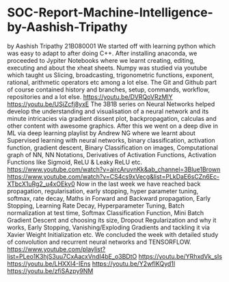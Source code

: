 # SOC-Report-Machine-Intelligence-by-Aashish-Tripathy
by Aashish Tripathy 21B080001
We started off with learning python which was easy to adapt to after doing C++. After installing anaconda, we proceeded to Jypiter Notebooks where we learnt creating, editing, executing and about the xheat sheets. Numpy was studied via youtube which taught us Slicing, broadcasting, trigonometric functions, exponent, rational, arithmetic operators etc among a lot else. The Git and Github part of course contained history and branches, setup, commands, workflow, repositories and a lot else. 
https://youtu.be/DVRQoVRzMIY  https://youtu.be/USjZcfj8yxE
The 3B1B series on Neural Networks helped develop the understanding and visualisation of a neural network and its minute intricacies via gradient dissent plot, backpropagation, calculas and other content with awesome graphics. After this we went on a deep dive in ML via deep learning playlist by Andrew NG where we learnt about Supervised learning with neural networks, binary classification, activation function, gradient descent, Binary Classification on images, Computational graph of NN, NN Notations, Derivatives of Activation Functions, Activation Functions like Sigmoid, ReLU & Leaky ReLU etc.
https://www.youtube.com/watch?v=aircAruvnKk&ab_channel=3Blue1Brown  https://www.youtube.com/watch?v=CS4cs9xVecg&list=PLkDaE6sCZn6Ec-XTbcX1uRg2_u4xOEky0
Now in the last week we have reached back propagation, regularisation, early stopping, hyper parameter tuning, softmax, rate decay, Maths in Forward and Backward propagation, Early Stopping, Learning Rate Decay, Hyperparameter Tuning, Batch normalization at test time, Softmax Classification Function, Mini Batch Gradient Descent and choosing its size, Dropout Regularization and why it works, Early Stopping, Vanishing/Exploding Gradients and tackling it via Xavier Weight Initialization etc. We concluded the week with detailed study of convolution and recurrent neural networks and TENSORFLOW. https://www.youtube.com/playlist?list=PLeo1K3hjS3uu7CxAacxVndI4bE_o3BDtO https://youtu.be/YRhxdVk_sIs https://youtu.be/LHXXI4-IEns https://youtu.be/Y2wfIKQyd1I https://youtu.be/zfiSAzpy9NM
